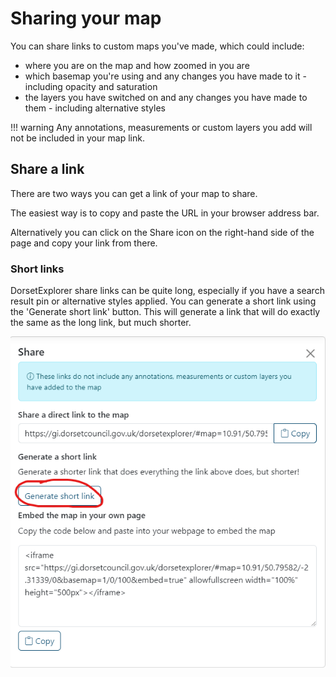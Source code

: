 # Sharing your map
You can share links to custom maps you've made, which could include:

* where you are on the map and how zoomed in you are
* which basemap you're using and any changes you have made to it - including opacity and saturation
* the layers you have switched on and any changes you have made to them - including alternative styles

!!! warning
    Any annotations, measurements or custom layers you add will not be included in your map link.

## Share a link
There are two ways you can get a link of your map to share.

The easiest way is to copy and paste the URL in your browser address bar.

Alternatively you can click on the Share icon on the right-hand side of the page and copy your link from there.

### Short links
DorsetExplorer share links can be quite long, especially if you have a search result pin or alternative styles applied. You can generate a short link using the 'Generate short link' button. This will generate a link that will do exactly the same as the long link, but much shorter.

![Sharing your link - short link button](../assets/images/sharing-a-link-short-link.png)